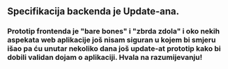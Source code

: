 ## Specifikacija backenda je Update-ana.

### Prototip frontenda je "bare bones" i "zbrda zdola" i oko nekih aspekata web aplikacije još nisam siguran u kojem bi smjeru išao pa ću unutar nekoliko dana još update-at prototip kako bi dobili validan dojam o aplikaciji. Hvala na razumijevanju!
